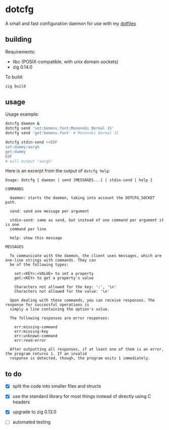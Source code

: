 # dotcfg

A small and fast configuration daemon for use with my
[dotfiles](https://github.com/YohananDiamond/dotfiles)

## building

Requirements:

- libc (POSIX-compatible, with unix domain sockets)
- zig 0.14.0

To build:

```bash
zig build
```

## usage

Usage example:

```bash
dotcfg daemon &
dotcfg send 'set:bemenu.font:Mononoki Normal 15'
dotcfg send 'get:bemenu.font' # Mononoki Normal 15

dotcfg stdin-send <<EOF
set:dummy:aargh
get:dummy
EOF
# will output "aargh"
```

Here is an excerpt from the output of `dotcfg help`:

```
Usage: dotcfg { daemon | send [MESSAGES...] | stdin-send | help }

COMMANDS

  daemon: starts the daemon, taking into account the DOTCFG_SOCKET path.

  send: send one message per argument

  stdin-send: same as send, but instead of one command per argument it is one
  command per line

  help: show this message

MESSAGES

  To communicate with the daemon, the client uses messages, which are one-line strings with commands. They can
  be of the following types:

    set:<KEY>:<VALUE> to set a property
    get:<KEY> to get a property's value

    Characters not allowed for the key: ':', '\n'
    Characters not allowed for the value: '\n'

  Upon dealing with these commands, you can receive responses. The response for successful operations is
  simply a line containing the option's value.

  The following responses are error responses:

    err:missing-command
    err:missing-key
    err:unknown-command
    err:read-error

  After outputting all responses, if at least one of them is an error, the program returns 1. If an invalid
  response is detected, though, the program exits 1 immediately.
```

## to do

* [x] split the code into smaller files and structs

* [x] use the standard library for most things instead of directly using
    C headers

* [x] upgrade to zig 0.13.0

* [ ] automated testing
